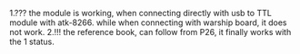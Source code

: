 1.??? the module is working, when connecting directly with usb to TTL module with atk-8266.
      while when connecting with warship board, it does not work.
2.!!! the reference book, can follow from P26, it finally works with the 1 status.
